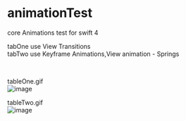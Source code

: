 # animationTest
  
  core Animations test for swift 4  
  
tabOne use  View Transitions   </br> 
tabTwo use  Keyframe Animations,View animation - Springs</p>
</br>

tableOne.gif</br>
![image](https://github.com/kiddchantw/animationTest/blob/master/tabOne.gif)  
</p>

tableTwo.gif</br>
![image](https://github.com/kiddchantw/animationTest/blob/master/tabTwo.gif)




  
